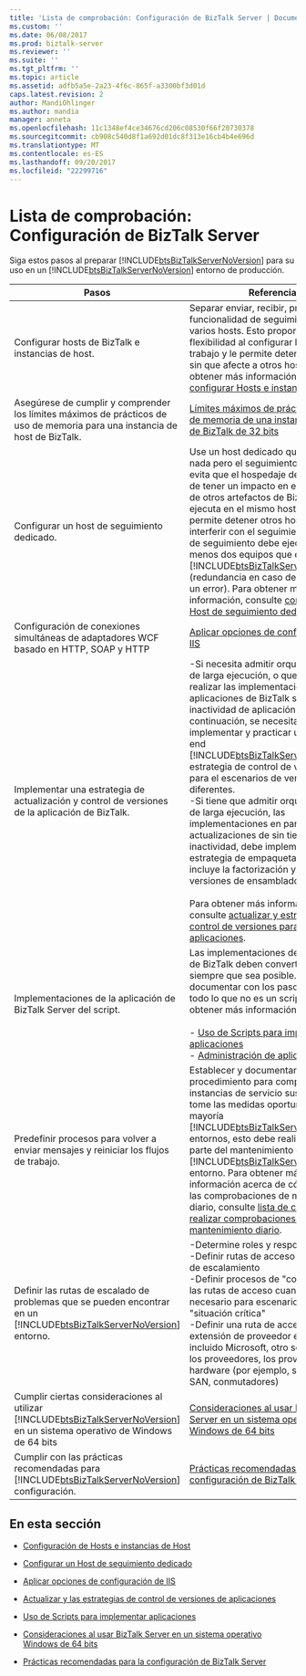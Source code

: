 ```yaml
---
title: 'Lista de comprobación: Configuración de BizTalk Server | Documentos de Microsoft'
ms.custom: ''
ms.date: 06/08/2017
ms.prod: biztalk-server
ms.reviewer: ''
ms.suite: ''
ms.tgt_pltfrm: ''
ms.topic: article
ms.assetid: adfb5a5e-2a23-4f6c-865f-a3300bf3d01d
caps.latest.revision: 2
author: MandiOhlinger
ms.author: mandia
manager: anneta
ms.openlocfilehash: 11c1348ef4ce34676cd206c08530f66f20730378
ms.sourcegitcommit: cb908c540d8f1a692d01dc8f313e16cb4b4e696d
ms.translationtype: MT
ms.contentlocale: es-ES
ms.lasthandoff: 09/20/2017
ms.locfileid: "22299716"
---
```

# <a name="checklist-configuring-biztalk-server"></a>Lista de comprobación: Configuración de BizTalk Server
Siga estos pasos al preparar [!INCLUDE[btsBizTalkServerNoVersion](../includes/btsbiztalkservernoversion-md.md)] para su uso en un [!INCLUDE[btsBizTalkServerNoVersion](../includes/btsbiztalkservernoversion-md.md)] entorno de producción.  
  
|Pasos|Referencia|  
|-----------|---------------|  
|Configurar hosts de BizTalk e instancias de host.|Separar enviar, recibir, procesar y funcionalidad de seguimiento en varios hosts. Esto proporciona flexibilidad al configurar la carga de trabajo y le permite detener un host sin que afecte a otros hosts. Para obtener más información, consulte [configurar Hosts e instancias de Host](../technical-guides/configuring-hosts-and-host-instances.md).|  
|Asegúrese de cumplir y comprender los límites máximos de prácticos de uso de memoria para una instancia de host de BizTalk.|[Límites máximos de prácticos de uso de memoria de una instancia de Host de BizTalk de 32 bits](../technical-guides/configuring-hosts-and-host-instances.md#BKMK_MemLimit)|  
|Configurar un host de seguimiento dedicado.|Use un host dedicado que no hace nada pero el seguimiento de host. Esto evita que el hospedaje de seguimiento de tener un impacto en el rendimiento de otros artefactos de BizTalk que se ejecuta en el mismo host. También permite detener otros hosts sin interferir con el seguimiento. El host de seguimiento debe ejecutarse en al menos dos equipos que ejecuten [!INCLUDE[btsBizTalkServerNoVersion](../includes/btsbiztalkservernoversion-md.md)] (redundancia en caso de uno produce un error). Para obtener más información, consulte [configurar un Host de seguimiento dedicado](../technical-guides/configuring-a-dedicated-tracking-host.md).|  
|Configuración de conexiones simultáneas de adaptadores WCF basado en HTTP, SOAP y HTTP|[Aplicar opciones de configuración de IIS](../technical-guides/apply-iis-configuration-settings.md)|  
|Implementar una estrategia de actualización y control de versiones de la aplicación de BizTalk.|-Si necesita admitir orquestaciones de larga ejecución, o que necesitan realizar las implementaciones de aplicaciones de BizTalk sin tiempo de inactividad de aplicación de BizTalk, a continuación, se necesitan para implementar y practicar un sólido,-to-end [!INCLUDE[btsBizTalkServerNoVersion](../includes/btsbiztalkservernoversion-md.md)] estrategia de control de versiones para el escenarios de versión diferentes.<br />-Si tiene que admitir orquestaciones de larga ejecución, las implementaciones en paralelo o las actualizaciones de sin tiempo de inactividad, debe implementar una estrategia de empaquetado que incluye la factorización y control de versiones de ensamblado.<br /><br /> Para obtener más información, consulte [actualizar y estrategias de control de versiones para las aplicaciones](../technical-guides/upgrading-and-versioning-strategies-for-applications.md).|  
|Implementaciones de la aplicación de BizTalk Server del script.|Las implementaciones de aplicaciones de BizTalk deben convertirse en script siempre que sea posible. Debe documentar con los pasos detallados todo lo que no es un script. Para obtener más información, vea:<br /><br /> -   [Uso de Scripts para implementar aplicaciones](../technical-guides/using-scripts-to-deploy-applications.md)<br />-   [Administración de aplicaciones](../technical-guides/managing-applications.md)|  
|Predefinir procesos para volver a enviar mensajes y reiniciar los flujos de trabajo.|Establecer y documentar un procedimiento para comprobar si las instancias de servicio suspendidas y tome las medidas oportunas. En la mayoría [!INCLUDE[btsBizTalkServerNoVersion](../includes/btsbiztalkservernoversion-md.md)] entornos, esto debe realizarse como parte del mantenimiento diario de su [!INCLUDE[btsBizTalkServerNoVersion](../includes/btsbiztalkservernoversion-md.md)] entorno. Para obtener más información acerca de cómo realizar las comprobaciones de mantenimiento diario, consulte [lista de comprobación: realizar comprobaciones de mantenimiento diario](../technical-guides/checklist-performing-daily-maintenance-checks.md).|  
|Definir las rutas de escalado de problemas que se pueden encontrar en un [!INCLUDE[btsBizTalkServerNoVersion](../includes/btsbiztalkservernoversion-md.md)] entorno.|-Determine roles y responsabilidades<br />-Definir rutas de acceso y el proceso de escalamiento<br />-Definir procesos de "cortocircuito" y las rutas de acceso cuando sea necesario para escenarios de "situación crítica"<br />-Definir una ruta de acceso de la extensión de proveedor emite, incluido Microsoft, otro software de los proveedores, los proveedores de hardware (por ejemplo, servidores, SAN, conmutadores)|  
|Cumplir ciertas consideraciones al utilizar [!INCLUDE[btsBizTalkServerNoVersion](../includes/btsbiztalkservernoversion-md.md)] en un sistema operativo de Windows de 64 bits|[Consideraciones al usar BizTalk Server en un sistema operativo Windows de 64 bits](../technical-guides/considerations-while-using-biztalk-server-on-a-64-bit-windows-operating-system.md)|  
|Cumplir con las prácticas recomendadas para [!INCLUDE[btsBizTalkServerNoVersion](../includes/btsbiztalkservernoversion-md.md)] configuración.|[Prácticas recomendadas para la configuración de BizTalk Server](../technical-guides/best-practices-for-biztalk-server-settings.md)|  
  
## <a name="in-this-section"></a>En esta sección  
  
-   [Configuración de Hosts e instancias de Host](../technical-guides/configuring-hosts-and-host-instances.md)  
  
-   [Configurar un Host de seguimiento dedicado](../technical-guides/configuring-a-dedicated-tracking-host.md)  
  
-   [Aplicar opciones de configuración de IIS](../technical-guides/apply-iis-configuration-settings.md)  
  
-   [Actualizar y las estrategias de control de versiones de aplicaciones](../technical-guides/upgrading-and-versioning-strategies-for-applications.md)  
  
-   [Uso de Scripts para implementar aplicaciones](../technical-guides/using-scripts-to-deploy-applications.md)  
  
-   [Consideraciones al usar BizTalk Server en un sistema operativo Windows de 64 bits](../technical-guides/considerations-while-using-biztalk-server-on-a-64-bit-windows-operating-system.md)  
  
-   [Prácticas recomendadas para la configuración de BizTalk Server](../technical-guides/best-practices-for-biztalk-server-settings.md)